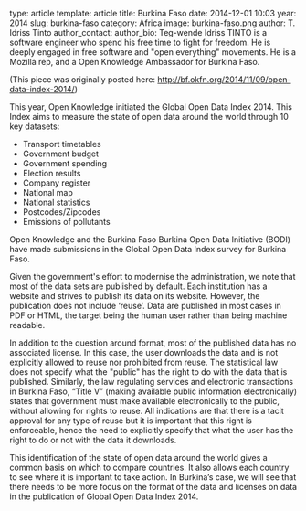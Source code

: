 type: article
template: article
title: Burkina Faso
date: 2014-12-01 10:03
year: 2014
slug: burkina-faso
category: Africa
image: burkina-faso.png
author: T. Idriss Tinto
author_contact:
author_bio: Teg-wende Idriss TINTO is  a software engineer who spend his free time to fight for freedom. He is deeply engaged in free software and "open everything" movements. He is a Mozilla rep, and a Open Knowledge Ambassador for Burkina Faso.

(This piece was originally posted here: http://bf.okfn.org/2014/11/09/open-data-index-2014/)

This year, Open Knowledge initiated the Global Open Data Index 2014. This Index aims to measure the state of open data around the world through 10 key datasets:

* Transport timetables
* Government budget
* Government spending
* Election results
* Company register
* National map
* National statistics
* Postcodes/Zipcodes
* Emissions of pollutants

Open Knowledge and the Burkina Faso Burkina Open Data Initiative (BODI) have made submissions in the Global Open Data Index survey for Burkina Faso.

Given the government's effort to modernise the administration, we note that most of the data sets are published by default. Each institution has a website and strives to publish its data on its website. However, the publication does not include ‘reuse’.  Data are published in most cases in PDF or HTML, the target being the human user rather than being machine readable.

In addition to the question around format, most of the published data has no associated license. In this case, the user downloads the data and is not explicitly allowed to reuse nor prohibited from reuse. The statistical law does not specify what the "public" has the right to do with the data that is published. Similarly, the law regulating services and electronic transactions in Burkina Faso, “Title V” (making available public information electronically) states that government must make available electronically to the public, without allowing for rights to reuse. All indications are that there is a tacit approval for any type of reuse but it is important that this right is enforceable, hence the need to explicitly specify that what the user has the right to do or not with the data it downloads.

This identification of the state of open data around the world gives a common basis on which to compare countries. It also allows each country to see where it is important to take action. In Burkina’s case, we will see that there needs to be more focus on the format of the data and licenses on data in the publication of Global Open Data Index 2014.
